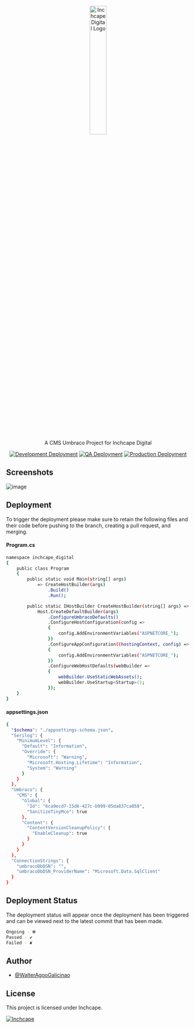 <p align="center"> <img width="30%" src="https://dev.inchcape.digital/media/0-images/navigation/Inchcape_Digital_Logo_Hor_rgb-1.png" alt="Inchcape Digital Logo"> </p>
<p align="center">A CMS Umbraco Project for Inchcape Digital</p>
<p align="center">
<a href="https://dev.inchcape.digital/"><img src="https://img.shields.io/badge/development_deployment-%E2%9C%94-green?style=for-the-badge" alt="Development Deployment"/></a>
<a href="https://qa.inchcape.digital/"><img src="https://img.shields.io/badge/qa_deployment-%E2%9C%94-green?style=for-the-badge" alt="QA Deployment"/></a>
<a href=""><img src="https://img.shields.io/badge/production_deployment-%E2%9C%98-red?style=for-the-badge" alt="Production Deployment"/></a>
</p>

## Screenshots

![image](https://github.com/INCHCAPE-DIGITAL-DELIVERY-CENTER-COL/InchcapeDigital/assets/121836924/e2237316-f7a5-494f-8159-24d4ae7a0ac2)

## Deployment
To trigger the deployment please make sure to retain the following files and their code before pushing to the branch, creating a pull request, and merging.

#### Program.cs
```bash
namespace inchcape_digital
{
    public class Program
    {
        public static void Main(string[] args)
            => CreateHostBuilder(args)
                .Build()
                .Run();

        public static IHostBuilder CreateHostBuilder(string[] args) =>
            Host.CreateDefaultBuilder(args)
                .ConfigureUmbracoDefaults()
                .ConfigureHostConfiguration(config =>
                {
                    config.AddEnvironmentVariables("ASPNETCORE_");
                })
                .ConfigureAppConfiguration((hostingContext, config) =>
                {
                    config.AddEnvironmentVariables("ASPNETCORE_");
                })
                .ConfigureWebHostDefaults(webBuilder =>
                {
                    webBuilder.UseStaticWebAssets();
                    webBuilder.UseStartup<Startup>();
                });
    }
}
```

#### appsettings.json
```bash
{
  "$schema": "./appsettings-schema.json",
  "Serilog": {
    "MinimumLevel": {
      "Default": "Information",
      "Override": {
        "Microsoft": "Warning",
        "Microsoft.Hosting.Lifetime": "Information",
        "System": "Warning"
      }
    }
  },
  "Umbraco": {
    "CMS": {
      "Global": {
        "Id": "6ca9ecd7-15d6-427c-b999-05da837ca058",
        "SanitizeTinyMce": true
      },
      "Content": {
        "ContentVersionCleanupPolicy": {
          "EnableCleanup": true
        }
      }
    }
  },
  "ConnectionStrings": {
    "umbracoDbDSN": "",
    "umbracoDbDSN_ProviderName": "Microsoft.Data.SqlClient"
  }
}
```

## Deployment Status
The deployment status will appear once the deployment has been triggered and can be viewed next to the latest commit that has been made. 

```bash
Ongoing - ⦿
Passed - ✔
Failed - ✘
```

## Author
- [@WalterAgooGalicinao](https://github.com/WalterAgooGalicinao)

## License
This project is licensed under Inchcape.
<p>
<a href="https://www.inchcape.com/">
<img src="https://img.shields.io/badge/license-inchcape-blue?style=for-the-badge" alt="Inchcape"/>
</a>
</p>
